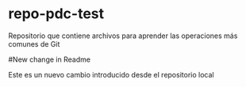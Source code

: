 # repo-pdc-test
Repositorio que contiene archivos para aprender las operaciones más comunes de Git

#New change in Readme

Este es un nuevo cambio introducido desde el repositorio local